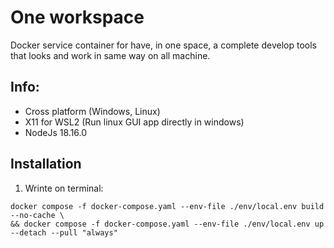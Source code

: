 # One workspace

Docker service container for have, in one space, a complete develop tools that looks and work in same way on all machine.

## Info:

-   Cross platform (Windows, Linux)
-   X11 for WSL2 (Run linux GUI app directly in windows)
-   NodeJs 18.16.0

## Installation

1. Wrinte on terminal:

```
docker compose -f docker-compose.yaml --env-file ./env/local.env build --no-cache \
&& docker compose -f docker-compose.yaml --env-file ./env/local.env up --detach --pull "always"
```
